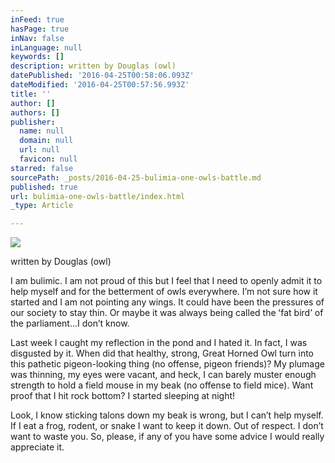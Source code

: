 ```yaml
---
inFeed: true
hasPage: true
inNav: false
inLanguage: null
keywords: []
description: written by Douglas (owl)
datePublished: '2016-04-25T00:58:06.093Z'
dateModified: '2016-04-25T00:57:56.993Z'
title: ''
author: []
authors: []
publisher:
  name: null
  domain: null
  url: null
  favicon: null
starred: false
sourcePath: _posts/2016-04-25-bulimia-one-owls-battle.md
published: true
url: bulimia-one-owls-battle/index.html
_type: Article

---
```

![](https://the-grid-user-content.s3-us-west-2.amazonaws.com/3c97788d-3800-4346-a8d2-af7b0062b4e7.png)

written by Douglas (owl)

I am bulimic. I am not proud of this but I feel that I need to openly admit it to help myself and for the betterment of owls everywhere. Iʼm not sure how it started and I am not pointing any wings. It could have been the pressures of our society to stay thin. Or maybe it was always being called the ʻfat birdʼ of the parliament...I donʼt know.

Last week I caught my reflection in the pond and I hated it. In fact, I was disgusted by it. When did that healthy, strong, Great Horned Owl turn into this pathetic pigeon-looking thing (no offense, pigeon friends)? My plumage was thinning, my eyes were vacant, and heck, I can barely muster enough strength to hold a field mouse in my beak (no offense to field mice). Want proof that I hit rock bottom? I started sleeping at night!

Look, I know sticking talons down my beak is wrong, but I canʼt help myself. If I eat a frog, rodent, or snake I want to keep it down. Out of respect. I donʼt want to waste you. So, please, if any of you have some advice I would really appreciate it.